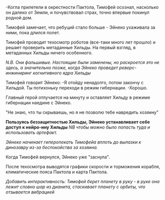 
-Когла прилетели в окрестности Пактола, Тимофей осознал, насколько он далеко от Земли, и почувствовал страх, точно впервые покинул родной дом.

Тимофей замечает, что ребуций стало больше - Эйнеко ухаживала за ними, пока длился полет. 

Тимофей проводит техосмотр роботов (все-таки много лет прошло) и решает проверить метаданные Хильды. На первый взгляд, в метаданных Хильды ничего особенного.

*N.B. Они фальшивые. Настоящие были заменены, но раскроется это не здесь, а значительно позже, когда Эйнеко проведет реверс-инжиниринг когнитивного ядра Хильды*

Тимофей говорит Эйнеко:
-Я отойду ненадолго, потом закончу с Хильдой. Ты потихоньку переходи в режим гибернации.
-Хорошо.

Главный герой отлучается на минуту и оставляет Хильду в режиме гибернации наедине с Эйнеко. 

"Не знаю, что ты скрываешь, но я не позволю тебе навредить хозяину"

**Пользуясь беззащитностью Хильды, Эйнеко устанавливает себе доступ к нейро-ину Хильды** *NB чтобы можно было попасть туда и использовать артефакт.*

*Эйнеко начинает гиперопекать Тимофейа вплоть до вылазки к динозавру из-за беспокойства за хозяина.*

Когда Тимофей вернулся, Эйнеко уже "заснула".

После техосмотра выводятся графики скорости и торможения корабля, климатические пояса Пактола и карта Пактола. 

*Добавить интерактивность: Тимофей берет планету в руку - в руке она лежит словно шар из дианита, стаскивает планету с орбиты, что отзывается вибрацией*